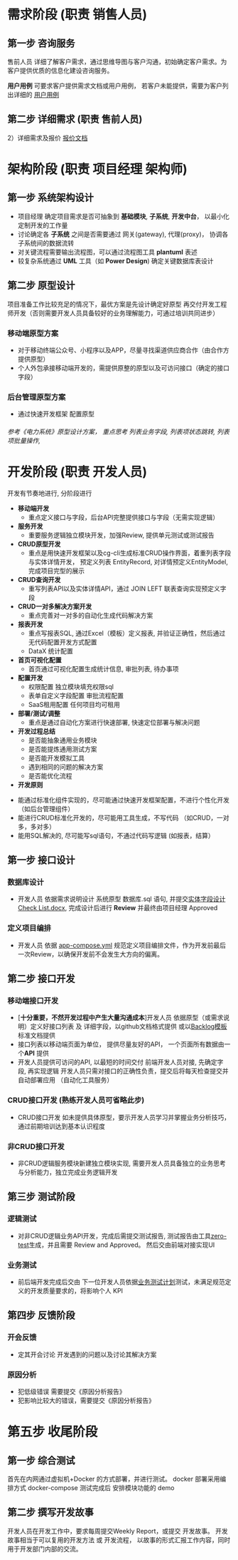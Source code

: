 # 需求阶段  (职责 销售人员)
## 第一步 咨询服务
售前人员 详细了解客户需求，通过思维导图与客户沟通，初始确定客户需求。为客户提供优质的信息化建设咨询服务。

**用户用例**
可要求客户提供需求文档或用户用例， 若客户未能提供，需要为客户列出详细的 [用户用例](http://www.github.com)

## 第二步 详细需求 (职责 售前人员)
2）详细需求及报价 [报价文档](https://www.github.com)

# 架构阶段  (职责 项目经理 架构师)

## 第一步 系统架构设计
- 项目经理 确定项目需求是否可抽象到 **基础模块**, **子系统**, **开发中台**， 以最小化定制开发的工作量
- 讨论确定各 **子系统** 之间是否需要通过 网关(gateway), 代理(proxy)， 协调各子系统间的数据流转
- 对关键流程需要输出流程图，可以通过流程图工具 **plantuml** 表述
- 较复杂系统通过 **UML** 工具（如 **Power Design**) 确定关键数据库表设计

## 第二步 原型设计
项目准备工作比较充足的情况下，最优方案是先设计确定好原型 再交付开发工程师开发（否则需要开发人员具备较好的业务理解能力，可通过培训共同进步）

### 移动端原型方案
- 对于移动终端公众号、小程序以及APP，尽量寻找渠道供应商合作（由合作方提供原型）
- 个人外包承接移动端开发的，需提供原整的原型以及可访问接口（确定的接口字段）
 
### 后台管理原型方案
- 通过快速开发框架 配置原型

###### 参考《电力系统》原型设计方案， 重点思考 列表业务字段, 列表项状态跳转, 列表项批量操作,


# 开发阶段 (职责 开发人员)

开发有节奏地进行,  分阶段进行
- **移动端开发**
   * 重点定义接口与字段，后台API完整提供接口与字段（无需实现逻辑）
- **服务开发** 
   * 重要服务逻辑独立模块开发，加强Review,  提供单元测试或测试报告
- **CRUD原型开发** 
   * 重点是用快速开发框架以及cg-cli生成标准CRUD操作界面，着重列表字段与实体详情开发， 预定义列表 EntityRecord, 对详情预定义EntityModel, 完成项目完型的展示
- **CRUD查询开发**  
   * 重写列表API以及实体详情API，通过 JOIN LEFT 联表查询实现预定义字段
- **CRUD一对多解决方案开发** 
   * 重点完善对一对多的自动化生成代码解决方案
- **报表开发** 
   * 重点写报表SQL, 通过Excel（模板）定义报表, 并验证正确性，然后通过无代码配置开发方式配置
   * DataX 统计配置
- **首页可视化配置** 
   * 首页通过可视化配置生成统计信息, 审批列表, 待办事项
- **配置开发**
   * 权限配置 独立模块填充权限sql
   * 表单自定义字段配置 审批流程配置
   * SaaS租用配置 任何项目均可租用
- **部署/测试/调整**
   * 重点是通过自动化方案进行快速部署, 快速定位部署与解决问题
- **开发过程总结**
  * 是否能抽象通用业务模块 
  * 是否能提炼通用测试方案
  * 是否能开发模拟工具
  * 遇到相同的问题的解决方案
  * 是否能优化流程 
 - **开发原则**
  * 能通过标准化组件实现的，尽可能通过快速开发框架配置，不进行个性化开发 （如后台管理组件）
  * 能进行CRUD标准化开发的，尽可能用工具生成，不写代码 （如CRUD，一对多，多对多）
  * 能用SQL解决的, 尽可能写sql语句，不通过代码写逻辑 (如报表，结算）
  

## 第一步 接口设计

### 数据库设计
- 开发人员 依据需求说明设计 系统原型 数据库.sql 语句, 并提交[实体字段设计Check List.docx](https://github.com), 完成设计后进行 **Review** 并最终由项目经理 Approved

### 定义项目编排
- 开发人员 依据 [app-compose.yml](https://github.com/kequandian/dev_docs/blob/master/app-compose.yml)  规范定义项目编排文件，作为开发前最后一次Review，以确保开发前不会发生大方向的偏离。

## 第二步 接口开发

### 移动端接口开发
- [**十分重要，不然开发过程中产生大量沟通成本**]开发人员 依据原型（或需求说明）定义好接口列表 及 详细字段，以github文档格式提供
   或以[Backlog模板](https://www.github.com) 标准文档提供
- 接口列表以移动端页面为单位， 提供尽量友好的API， 一个页面所有数据由一个**API** 提供
- 开发人员提供可访问的API, 以最短的时间交付 前端开发人员对接, 先确定字段, 再实现逻辑
  开发人员只需对接口的正确性负责，提交后将每天检查提交并自动部署应用 （自动化工具服务）

### CRUD接口开发 (熟练开发人员可省略此步)
- CRUD接口开发 如未提供具体原型，要示开发人员学习并掌握业务分析技巧，通过前期培训达到基本认识程度
 
### 非CRUD接口开发
- 非CRUD逻辑服务模块新建独立模块实现, 需要开发人员具备独立的业务思考与分析能力，独立完成业务逻辑开发

## 第三步 测试阶段

### 逻辑测试
- 对非CRUD逻辑业务API开发，完成后需提交测试报告, 测试报告由工具[zero-test](https://github.com/kequandian/zero-test)生成，并且需要 Review and Approved。 然后交由前端对接实现UI

### 业务测试
- 前后端开发完成后交由 下一位开发人员依据[业务测试计划](https://www.github.com)测试，未满足规范定义的开发质量要求的，将影响个人 KPI


## 第四步 反馈阶段

### 开会反馈
- 定其开会讨论 开发遇到的问题以及讨论其解决方案

### 原因分析
- 犯低级错误 需要提交《原因分析报告》
- 犯影响比较大的错误，需要提交《原因分析报告》


# 第五步 收尾阶段

## 第一步 综合测试
首先在内网通过虚拟机+Docker 的方式部署，并进行测试。 docker 部署采用编排方式  docker-compose
测试完成后 安排模块功能的 demo

## 第二步 撰写开发故事
开发人员在开发工作中，要求每周提交Weekly Report，或提交 开发故事。
开发故事相当于可以复用的开发方法 或 开发流程， 以故事的形式汇报工作内容，同时用于开发部门内部的交流。

